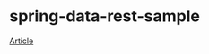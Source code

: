 # spring-data-rest-sample

[Article](https://chalise-arun.medium.com/quick-rest-apis-with-spring-data-rest-9f0383ca35bd)
